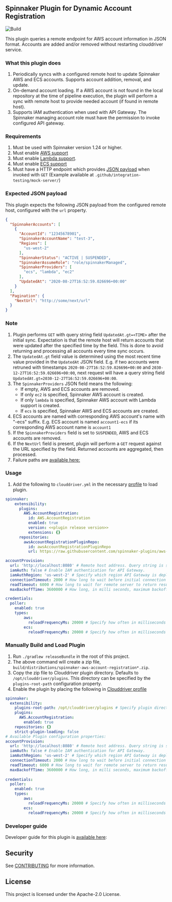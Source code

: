 ## Spinnaker Plugin for Dynamic Account Registration
![Build](https://github.com/awslabs/aws-account-registration-plugin-spinnaker/workflows/Build/badge.svg)

This plugin queries a remote endpoint for AWS account information in JSON format. Accounts are added and/or removed without restarting clouddriver service.

### What this plugin does
1. Periodically syncs with a configured remote host to update Spinnaker AWS and ECS accounts. Supports account addition, removal, and update. 
2. On-demand account loading. If a AWS account is not found in the local repository at the time of pipeline execution, 
the plugin will perform a sync with remote host to provide needed account (if found in remote host).
3. Supports IAM authentication when used with API Gateway. The Spinnaker managing account role must have the permission to invoke configured API gateway.   

### Requirements
1. Must be used with Spinnaker version 1.24 or higher.
2. Must enable [AWS support](https://docs.armory.io/docs/armory-admin/aws/add-aws-account/)
3. Must enable [Lambda support](https://kb.armory.io/s/article/AWS-Lambda-Custom-Webhook-Stages).
4. Must enable [ECS support](https://spinnaker.io/setup/install/providers/aws/aws-ecs/#clouddriver-yaml-properties)
5. Must have a HTTP endpoint which provides [JSON payload](#Expected-JSON-payload) when invoked with `GET` (Example available at `.github/integration-testing/mock-server/`)

### Expected JSON payload
This plugin expects the following JSON payload from the configured remote host, configured with the `url` property.


```json
{
  "SpinnakerAccounts": [
    {
      "AccountId": "12345678901",
      "SpinnakerAccountName": "test-3",
      "Regions": [
        "us-west-2"
      ],
      "SpinnakerStatus": "ACTIVE | SUSPENDED",
      "SpinnakerAssumeRole": "role/spinnakerManaged",
      "SpinnakerProviders": [
        "ecs", "lambda", "ec2"
      ],
      "UpdatedAt": "2020-08-27T16:52:59.026696+00:00"
    }
  ],
  "Pagination": {
    "NextUrl": "http://some/next/url"
  }
}
```

### Note
1. Plugin performs `GET` with query string field `UpdatedAt.gt=<TIME>` after the initial sync.
Expectation is that the remote host will return accounts that were updated after the specified time by the field.
This is done to avoid returning and processing all accounts every time sync occurs. 
2. The `UpdatedAt.gt` field value is determined using the most recent time value provided in the `UpdatedAt` JSON field.
E.g. if two accounts were retruned with timestamps `2020-08-27T16:52:59.026696+00:00` and `2030-12-27T16:52:59.026696+00:00`, 
next request will have a query string field `UpdatedAt.gt=2030-12-27T16:52:59.026696+00:00`. 
3. The `SpinnakerProviders` JSON field means the following:
    - If empty, AWS and ECS accounts are removed.
    - If only `ec2` is specified, Spinnaker AWS account is created.
    - If only `lambda` is specified, Spinnaker AWS account with Lambda support is created.
    - If `ecs` is specified, Spinnaker AWS and ECS accounts are created.
4. ECS accounts are named with corresponding AWS account's name with "-ecs" suffix. 
E.g. ECS account is named `account1-ecs` if its corresponding AWS account name is `account1`
5. If the `SpinnakerProviders` field is set to `SUSPENDED`,  AWS and ECS accounts are removed.
6. If the `NextUrl` field is present, plugin will perform a `GET` request against the URL specified by the field. Returned accounts are aggregated, then processed.
7. Failure paths are [available here:](doc/failure_paths.md)


### Usage
1. Add the following to `clouddriver.yml` in the necessary [profile](https://spinnaker.io/reference/halyard/custom/#custom-profiles) to load plugin.
```yaml
spinnaker:
    extensibility:
      plugins:
        AWS.AccountRegistration:
          id: AWS.AccountRegistration
          enabled: true
          version: <<plugin release version>>
          extensions: {}
      repositories:
        awsAccountRegistrationPluginRepo:
          id: awsAccountRegistrationPluginRepo
          url: https://raw.githubusercontent.com/spinnaker-plugins/aws-account-registration-plugin-spinnaker/master/plugins.json

accountProvision:
  url: 'http://localhost:8080' # Remote host address. Query string is supported but must not include space characters.
  iamAuth: false # Enable IAM authentication for API Gateway.
  iamAuthRegion: 'us-west-2' # Specify which region API Gateway is deployed. Required if `iamAuth` is enabled.
  connectionTimeout: 2000 # How long to wait before initial connection timeouts
  readTimeout: 6000 # How long to wait for remote server to return results.
  maxBackoffTime: 3600000 # How long, in milli seconds, maximum backoff time should be.

credentials:
  poller:
    enabled: true
    types:
        aws:
          reloadFrequencyMs: 20000 # Specify how often in milliseconds credentials should be synced.
        ecs:
          reloadFrequencyMs: 20000 # Specify how often in milliseconds credentials should be synced.
```

### Manually Build and Load Plugin
1. Run `./gradlew releaseBundle` in the root of this project. 
2. The above command will create a zip file, `build/distributions/spinnaker-aws-account-registration*.zip`.
3. Copy the zip file to Clouddriver plugin directory. Defaults to `/opt/clouddriver/plugins`. This directory can be specified by the `plugins-root-path` configuration property.
4. Enable the plugin by placing the following in [Clouddriver profile](https://spinnaker.io/reference/halyard/custom/#custom-profiles)


```yaml
spinnaker:
  extensibility:
    plugins-root-path: /opt/clouddriver/plugins # Specify plugin directory if necessary.
    plugins:
      AWS.AccountRegistration:
        enabled: true
    repositories: {}
    strict-plugin-loading: false
# Available Plugin configuration properties:
accountProvision:
  url: 'http://localhost:8080' # Remote host address. Query string is supported but must not include space characters.
  iamAuth: false # Enable IAM authentication for API Gateway.
  iamAuthRegion: 'us-west-2' # Specify which region API Gateway is deployed. Required if `iamAuth` is enabled.
  connectionTimeout: 2000 # How long to wait before initial connection timeouts
  readTimeout: 6000 # How long to wait for remote server to return results.
  maxBackoffTime: 3600000 # How long, in milli seconds, maximum backoff time should be.
  
credentials:
  poller:
    enabled: true
    types:
        aws:
          reloadFrequencyMs: 20000 # Specify how often in milliseconds credentials should be synced.
        ecs:
          reloadFrequencyMs: 20000 # Specify how often in milliseconds credentials should be synced.
```
### Developer guide
Developer guide for this plugin is [available here](doc/developer_guide.md): 
 
## Security

See [CONTRIBUTING](CONTRIBUTING.md#security-issue-notifications) for more information.

## License

This project is licensed under the Apache-2.0 License.

